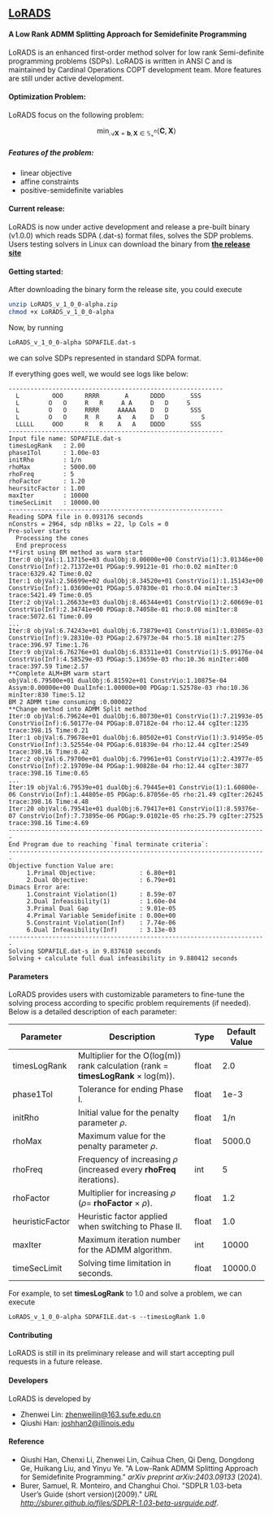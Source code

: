 ## **[LoRADS](https://github.com/COPT-Public/LoRADS)**

#### A Low Rank ADMM Splitting Approach for Semidefinite Programming

LoRADS is an enhanced first-order method solver for low rank Semi-definite programming problems (SDPs). LoRADS is written in ANSI C and is maintained by Cardinal Operations COPT development team. More features are still under active development.



#### Optimization Problem:

LoRADS focus on the following problem:

$$
\min_{\mathcal{A} \mathbf{X} = \mathbf{b}, \mathbf{X}\in \mathbb{S}_+^n} \left\langle \mathbf{C}, \mathbf{X} \right\rangle
$$

##### Features of the problem:

- linear objective
- affine constraints
- positive-semidefinite variables



#### Current release:

LoRADS is now under active development and release a pre-built binary (v1.0.0) which reads SDPA (.dat-s) format files, solves the SDP problems. Users testing solvers in Linux can download the binary from **[the release site](https://github.com/COPT-Public/LoRADS/releases/tag/v1.0.0)** 



#### Getting started:

After downloading the binary form the release site, you could execute

```sh
unzip LoRADS_v_1_0_0-alpha.zip
chmod +x LoRADS_v_1_0_0-alpha
```

Now,  by running

```sh
LoRADS_v_1_0_0-alpha SDPAFILE.dat-s
```

we can solve SDPs represented in standard SDPA format.



If everything goes well, we would see logs like below:

```
-----------------------------------------------------------
  L         OOO      RRRR       A      DDDD       SSS
  L        O   O     R   R     A A     D   D     S
  L        O   O     RRRR     AAAAA    D   D      SSS
  L        O   O     R  R     A   A    D   D         S
  LLLLL     OOO      R   R    A   A    DDDD       SSS
-----------------------------------------------------------
Input file name: SDPAFILE.dat-s
timesLogRank   : 2.00
phase1Tol      : 1.00e-03
initRho        : 1/n
rhoMax         : 5000.00
rhoFreq        : 5
rhoFactor      : 1.20
heursitcFactor : 1.00
maxIter        : 10000
timeSecLimit   : 10000.00
-----------------------------------------------------------
Reading SDPA file in 0.093176 seconds 
nConstrs = 2964, sdp nBlks = 22, lp Cols = 0
Pre-solver starts 
  Processing the cones 
  End preprocess 
**First using BM method as warm start
Iter:0 objVal:1.13715e+03 dualObj:0.00000e+00 ConstrVio(1):3.01346e+00 ConstrVio(Inf):2.71372e+01 PDGap:9.99121e-01 rho:0.02 minIter:0 trace:6329.42 Time:0.02
Iter:1 objVal:2.56699e+02 dualObj:8.34520e+01 ConstrVio(1):1.15143e+00 ConstrVio(Inf):1.03690e+01 PDGap:5.07830e-01 rho:0.04 minIter:3 trace:5421.49 Time:0.05
Iter:2 objVal:1.26633e+03 dualObj:8.46344e+01 ConstrVio(1):2.60669e-01 ConstrVio(Inf):2.34741e+00 PDGap:8.74058e-01 rho:0.08 minIter:8 trace:5072.61 Time:0.09
...
Iter:8 objVal:6.74243e+01 dualObj:6.73879e+01 ConstrVio(1):1.03085e-03 ConstrVio(Inf):9.28310e-03 PDGap:2.67973e-04 rho:5.18 minIter:275 trace:396.97 Time:1.76
Iter:9 objVal:6.76276e+01 dualObj:6.83311e+01 ConstrVio(1):5.09176e-04 ConstrVio(Inf):4.58529e-03 PDGap:5.13659e-03 rho:10.36 minIter:408 trace:397.59 Time:2.57
**Complete ALM+BM warm start
objVal:6.79500e+01 dualObj:6.81592e+01 ConstrVio:1.10875e-04 Assym:0.00000e+00 DualInfe:1.00000e+00 PDGap:1.52578e-03 rho:10.36 minIter:830 Time:5.12
BM 2 ADMM time consuming :0.000022
**Change method into ADMM Split method
Iter:0 objVal:6.79624e+01 dualObj:6.80730e+01 ConstrVio(1):7.21993e-05 ConstrVio(Inf):6.50177e-04 PDGap:8.07182e-04 rho:12.44 cgIter:1235 trace:398.15 Time:0.21
Iter:1 objVal:6.79678e+01 dualObj:6.80502e+01 ConstrVio(1):3.91495e-05 ConstrVio(Inf):3.52554e-04 PDGap:6.01839e-04 rho:12.44 cgIter:2549 trace:398.16 Time:0.42
Iter:2 objVal:6.79700e+01 dualObj:6.79961e+01 ConstrVio(1):2.43977e-05 ConstrVio(Inf):2.19709e-04 PDGap:1.90828e-04 rho:12.44 cgIter:3877 trace:398.16 Time:0.65
...
Iter:19 objVal:6.79539e+01 dualObj:6.79445e+01 ConstrVio(1):1.60800e-06 ConstrVio(Inf):1.44805e-05 PDGap:6.87056e-05 rho:21.49 cgIter:26245 trace:398.16 Time:4.48
Iter:20 objVal:6.79541e+01 dualObj:6.79417e+01 ConstrVio(1):8.59376e-07 ConstrVio(Inf):7.73895e-06 PDGap:9.01021e-05 rho:25.79 cgIter:27525 trace:398.16 Time:4.69
-----------------------------------------------------------------------
End Program due to reaching `final terminate criteria`:
-----------------------------------------------------------------------
Objective function Value are:
	 1.Primal Objective:            : 6.80e+01
	 2.Dual Objective:              : 6.79e+01
Dimacs Error are:
	 1.Constraint Violation(1)      : 8.59e-07
	 2.Dual Infeasibility(1)        : 1.60e-04
	 3.Primal Dual Gap              : 9.01e-05
	 4.Primal Variable Semidefinite : 0.00e+00
	 5.Constraint Violation(Inf)    : 7.74e-06
	 6.Dual Infeasibility(Inf)      : 3.13e-03
-----------------------------------------------------------------------
Solving SDPAFILE.dat-s in 9.837610 seconds 
Solving + calculate full dual infeasibility in 9.880412 seconds  
```

#### Parameters

LoRADS provides users with customizable parameters to fine-tune the solving process according to specific problem requirements (if needed). Below is a detailed description of each parameter:

| **Parameter**   | **Description**                                                                           | **Type** | **Default Value** |
| --------------- | ----------------------------------------------------------------------------------------- | -------- | ----------------- |
| timesLogRank    | Multiplier for the O(log(m)) rank calculation (rank = **timesLogRank** $\times$ log(m)).  | float    | 2.0               |
| phase1Tol       | Tolerance for ending Phase I.                                                             | float    | 1e-3              |
| initRho         | Initial value for the penalty parameter $\rho$.                                           | float    | 1/n               |
| rhoMax          | Maximum value for the penalty parameter $\rho$.                                           | float    | 5000.0            |
| rhoFreq         | Frequency of increasing $\rho$ (increased every **rhoFreq** iterations).                  | int      | 5                 |
| rhoFactor       | Multiplier for increasing $\rho$ ($\rho =$ **rhoFactor** $\times$ $\rho$).                | float    | 1.2               |
| heuristicFactor | Heuristic factor applied when switching to Phase II.                                      | float    | 1.0               |
| maxIter         | Maximum iteration number for the ADMM algorithm.                                          | int      | 10000             |
| timeSecLimit    | Solving time limitation in seconds.                                                       | float    | 10000.0           |

For example, to set **timesLogRank** to 1.0 and solve a problem, we can execute

```
LoRADS_v_1_0_0-alpha SDPAFILE.dat-s --timesLogRank 1.0
```

#### Contributing

LoRADS is still in its preliminary release and will start accepting pull requests in a future release.


#### Developers

LoRADS is developed by 

- Zhenwei Lin: zhenweilin@163.sufe.edu.cn
- Qiushi Han: joshhan2@illinois.edu


#### Reference

- Qiushi Han, Chenxi Li, Zhenwei Lin, Caihua Chen, Qi Deng, Dongdong Ge, Huikang Liu, and Yinyu Ye. "A Low-Rank ADMM Splitting Approach for Semidefinite Programming." *arXiv preprint arXiv:2403.09133* (2024).
- Burer, Samuel, R. Monteiro, and Changhui Choi. "SDPLR 1.03-beta User’s Guide (short version)(2009)." *URL http://sburer.github.io/files/SDPLR-1.03-beta-usrguide.pdf*.
